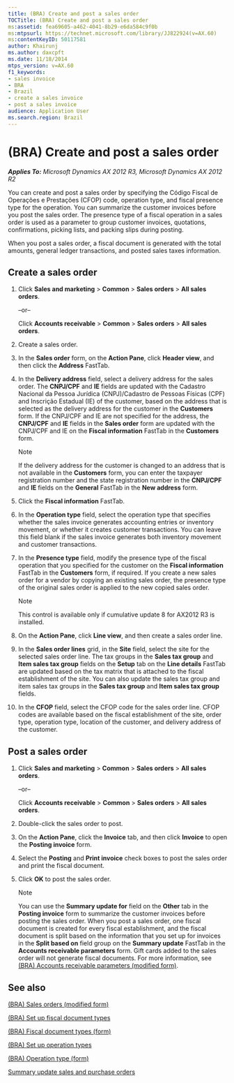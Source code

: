 ```yaml
---
title: (BRA) Create and post a sales order
TOCTitle: (BRA) Create and post a sales order
ms:assetid: fea69605-a462-4041-8b29-e6da584c9f0b
ms:mtpsurl: https://technet.microsoft.com/library/JJ822924(v=AX.60)
ms:contentKeyID: 50117581
author: Khairunj
ms.author: daxcpft
ms.date: 11/18/2014
mtps_version: v=AX.60
f1_keywords:
- sales invoice
- BRA
- Brazil
- create a sales invoice
- post a sales invoice
audience: Application User
ms.search.region: Brazil
---
```


# (BRA) Create and post a sales order 


_**Applies To:** Microsoft Dynamics AX 2012 R3, Microsoft Dynamics AX 2012 R2_

You can create and post a sales order by specifying the Código Fiscal de Operações e Prestações (CFOP) code, operation type, and fiscal presence type for the operation. You can summarize the customer invoices before you post the sales order. The presence type of a fiscal operation in a sales order is used as a parameter to group customer invoices, quotations, confirmations, picking lists, and packing slips during posting.

When you post a sales order, a fiscal document is generated with the total amounts, general ledger transactions, and posted sales taxes information.

## Create a sales order

1.  Click **Sales and marketing** \> **Common** \> **Sales orders** \> **All sales orders**.
    
    –or–
    
    Click **Accounts receivable** \> **Common** \> **Sales orders** \> **All sales orders**.

2.  Create a sales order.

3.  In the **Sales order** form, on the **Action Pane**, click **Header view**, and then click the **Address** FastTab.

4.  In the **Delivery address** field, select a delivery address for the sales order. The **CNPJ/CPF** and **IE** fields are updated with the Cadastro Nacional da Pessoa Jurídica (CNPJ)/Cadastro de Pessoas Físicas (CPF) and Inscrição Estadual (IE) of the customer, based on the address that is selected as the delivery address for the customer in the **Customers** form. If the CNPJ/CPF and IE are not specified for the address, the **CNPJ/CPF** and **IE** fields in the **Sales order** form are updated with the CNPJ/CPF and IE on the **Fiscal information** FastTab in the **Customers** form.
    

    > [!NOTE]
    > <P>If the delivery address for the customer is changed to an address that is not available in the <STRONG>Customers</STRONG> form, you can enter the taxpayer registration number and the state registration number in the <STRONG>CNPJ/CPF</STRONG> and <STRONG>IE</STRONG> fields on the <STRONG>General</STRONG> FastTab in the <STRONG>New address</STRONG> form.</P>



5.  Click the **Fiscal information** FastTab.

6.  In the **Operation type** field, select the operation type that specifies whether the sales invoice generates accounting entries or inventory movement, or whether it creates customer transactions. You can leave this field blank if the sales invoice generates both inventory movement and customer transactions.

7.  In the **Presence type** field, modify the presence type of the fiscal operation that you specified for the customer on the **Fiscal information** FastTab in the **Customers** form, if required. If you create a new sales order for a vendor by copying an existing sales order, the presence type of the original sales order is applied to the new copied sales order.
    

    > [!NOTE]
    > <P>This control is available only if cumulative update 8 for AX2012 R3 is installed.</P>



8.  On the **Action Pane**, click **Line view**, and then create a sales order line.

9.  In the **Sales order lines** grid, in the **Site** field, select the site for the selected sales order line. The tax groups in the **Sales tax group** and **Item sales tax group** fields on the **Setup** tab on the **Line details** FastTab are updated based on the tax matrix that is attached to the fiscal establishment of the site. You can also update the sales tax group and item sales tax groups in the **Sales tax group** and **Item sales tax group** fields.

10. In the **CFOP** field, select the CFOP code for the sales order line. CFOP codes are available based on the fiscal establishment of the site, order type, operation type, location of the customer, and delivery address of the customer.

## Post a sales order

1.  Click **Sales and marketing** \> **Common** \> **Sales orders** \> **All sales orders**.
    
    –or–
    
    Click **Accounts receivable** \> **Common** \> **Sales orders** \> **All sales orders**.

2.  Double-click the sales order to post.

3.  On the **Action Pane**, click the **Invoice** tab, and then click **Invoice** to open the **Posting invoice** form.

4.  Select the **Posting** and **Print invoice** check boxes to post the sales order and print the fiscal document.

5.  Click **OK** to post the sales order.
    

    > [!NOTE]
    > <P>You can use the <STRONG>Summary update for</STRONG> field on the <STRONG>Other</STRONG> tab in the <STRONG>Posting invoice</STRONG> form to summarize the customer invoices before posting the sales order. When you post a sales order, one fiscal document is created for every fiscal establishment, and the fiscal document is split based on the information that you set up for invoices in the <STRONG>Split based on</STRONG> field group on the <STRONG>Summary update</STRONG> FastTab in the <STRONG>Accounts receivable parameters</STRONG> form. Gift cards added to the sales order will not generate fiscal documents. For more information, see <A href="https://technet.microsoft.com/library/jj863738(v=ax.60)">(BRA) Accounts receivable parameters (modified form)</A>.</P>



## See also

[(BRA) Sales orders (modified form)](https://technet.microsoft.com/library/jj911252\(v=ax.60\))

[(BRA) Set up fiscal document types](bra-set-up-fiscal-document-types.md)

[(BRA) Fiscal document types (form)](https://technet.microsoft.com/library/jj710551\(v=ax.60\))

[(BRA) Set up operation types](bra-set-up-operation-types.md)

[(BRA) Operation type (form)](https://technet.microsoft.com/library/jj822922\(v=ax.60\))

[Summary update sales and purchase orders](https://technet.microsoft.com/library/aa553732\(v=ax.60\))

  


